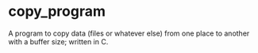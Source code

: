copy_program
============

A program to copy data (files or whatever else) from one place to another with a buffer size; written in C.
